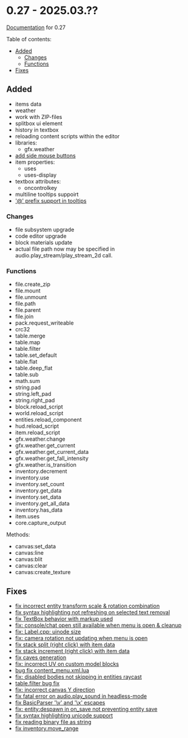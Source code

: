 # 0.27 - 2025.03.??

[Documentation](https://github.com/MihailRis/VoxelEngine-Cpp/tree/release-0.27/doc/en/main-page.md) for 0.27

Table of contents:

- [Added](#added)
    - [Changes](#changes)
    - [Functions](#functions)
- [Fixes](#fixes)

## Added

- items data
- weather
- work with ZIP-files
- splitbox ui element
- history in textbox
- reloading content scripts within the editor
- libraries:
	- gfx.weather
- [add side mouse buttons](https://github.com/MihailRis/VoxelEngine-Cpp/pull/461)
- item properties:
	- uses
	- uses-display
- textbox attributes:
	- oncontrolkey
- multiline tooltips suppoirt
- ['@' prefix support in tooltips](https://github.com/MihailRis/VoxelEngine-Cpp/commit/fa990e393986aad07e9fb9a570338b08fd4f9a0c)

### Changes

- file subsystem upgrade
- code editor upgrade
- block materials update
- actual file path now may be specified in audio.play_stream/play_stream_2d call.

### Functions

- file.create_zip
- file.mount
- file.unmount
- file.path
- file.parent
- file.join
- pack.request_writeable
- crc32
- table.merge
- table.map
- table.filter
- table.set_default
- table.flat
- table.deep_flat
- table.sub
- math.sum
- string.pad
- string.left_pad
- string.right_pad
- block.reload_script
- world.reload_script
- entities.reload_component
- hud.reload_script
- item.reload_script
- gfx.weather.change
- gfx.weather.get_current
- gfx.weather.get_current_data
- gfx.weather.get_fall_intensity
- gfx.weather.is_transition
- inventory.decrement
- inventory.use
- inventory.set_count
- inventory.get_data
- inventory.set_data
- inventory.get_all_data
- inventory.has_data
- item.uses
- core.capture_output

Methods:

- canvas:set_data
- canvas:line
- canvas:blit
- canvas:clear
- canvas:create_texture

## Fixes

- [fix incorrect entity transform scale & rotation combination](https://github.com/MihailRis/VoxelEngine-Cpp/commit/b832b9850f709053b43714bb0e3481560711e872)
- [fix syntax highlighting not refreshing on selected text removal](https://github.com/MihailRis/VoxelEngine-Cpp/commit/33795f06f710de569a24b2d1937310b16dd040f5)
- [fix TextBox behavior with markup used](https://github.com/MihailRis/VoxelEngine-Cpp/commit/31d5cb68800d965a668a67fd60bb4d3365181242)
- [fix: console/chat open still available when menu is open & cleanup](https://github.com/MihailRis/VoxelEngine-Cpp/commit/c7061c70cb3b6382197c93d9442bfbb4c9fc1def)
- [fix: Label.cpp: uinode size](https://github.com/MihailRis/VoxelEngine-Cpp/commit/6e8a4bacff77b7eba39393bcc8a5fb417a288884)
- [fix: camera rotation not updating when menu is open](https://github.com/MihailRis/VoxelEngine-Cpp/commit/801354c15d96343b00963183f6f08219bd375ee8)
- [fix stack split (right click) with item data](https://github.com/MihailRis/VoxelEngine-Cpp/commit/6ef82982bdc813bfc5c0ed2437a1a3fa9a2242d1)
- [fix stack increment (right click) with item data](https://github.com/MihailRis/VoxelEngine-Cpp/commit/449b0ebca464f913f63913ad7af91811c717c349)
- [fix caves generation](https://github.com/MihailRis/VoxelEngine-Cpp/commit/4c8b0824181f05aa5611a1e077f999788f575c42)
- [fix: incorrect UV on custom model blocks](https://github.com/MihailRis/VoxelEngine-Cpp/commit/12105c29335481de429c8e6acc953e8cbcdc6ecf)
- [bug fix content_menu.xml.lua](https://github.com/MihailRis/VoxelEngine-Cpp/commit/15e143afb0364f816a1033868b2501c9a9e69fda)
- [fix: disabled bodies not skipping in entities raycast](https://github.com/MihailRis/VoxelEngine-Cpp/commit/5e10afc9b5d6582617fe34ec37abdb682e46197a)
- [table.filter bug fix](https://github.com/MihailRis/VoxelEngine-Cpp/pull/481)
- [fix: incorrect canvas Y direction](https://github.com/MihailRis/VoxelEngine-Cpp/commit/ee3fbc68314865384d2a7d78a22221b5987979a4)
- [fix fatal error on audio.play_sound in headless-mode](https://github.com/MihailRis/VoxelEngine-Cpp/commit/a74a4fcf5366c8f78625f7087f42a8150f6896e0)
- [fix BasicParser '\v' and '\x' escapes](https://github.com/MihailRis/VoxelEngine-Cpp/commit/8b0935d2b745acb11cba9c8bc647b4186d1817a3)
- [fix: entity:despawn in on_save not preventing entity save](https://github.com/MihailRis/VoxelEngine-Cpp/pull/480)
- [fix syntax highlighting unicode support](https://github.com/MihailRis/VoxelEngine-Cpp/pull/475)
- [fix reading binary file as string](https://github.com/MihailRis/VoxelEngine-Cpp/commit/104cc116456aba6e569892521ecae92d8bf6b9ff)
- [fix inventory.move_range](https://github.com/MihailRis/VoxelEngine-Cpp/commit/f5a4b5ca79806418b0736d3f84e9efa8d9992a34)
